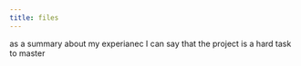 ```yaml
---
title: files
---
```


as a summary about my experianec I can say that the project is a hard task to master